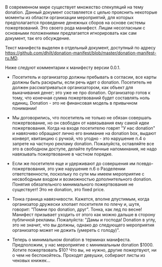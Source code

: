 В современном мире существует множество спекуляций на тему donation. Данный документ составляется с целью прояснить некоторые моменты из области организации мероприятий, для которых предполагается проведение денежных сборов на основе системы пожертвований. Это своего рода манифест. Лицам несогласным с основными положениями предлагается игнорировать как сам документ, так его обсуждение.

Текст манифеста выделен в отдельный документ, доступный по адресу https://github.com/dhilt/donation-manifest/blob/master/donation-manifest-ru.MD.

Ниже следуют комментарии к манифесту версии 0.0.1.

 - Посетитель и организатор должны пребывать в согласии, все карты должны быть раскрыты, если речь идет о donation. Посетитель не должен рассматриваться организатором, как объект для выкачивания денег; это уже не про donation. Организатор готов к тому, что конечная сумма пожертвований будет составлять ноль единиц. Donation - это не финансовая модель в привычном понимании!

 - Мы договорились, что посетитель не только не обязан совершать пожертвование, но он свободен от навязывания ему самой идеи пожертвования. Когда на входе посетителю говрят "У нас donation" и навязчиво обращают лично его внимание на donation box, выдают конверт, квитанцию с ручкой, что угодно - это нарушение п.4 о запрете на частную рекламу donation. Пожалуйста, оставляйте все это в свободном доступе, делайте публичные напоминания, не надо навязывать пожертвование в частном порядке.

 - Если же посетителя еще и удерживают до совершения им псевдо-пожертвования, это уже нарушение п.6 о Разделении ответственности, поскольку по сути мы имеем мероприятие с несвободным входом и возможностью дополнительного donation. Понятия обязательного минимального пожертвования не существует! Это не donation, это fixed price.

 - Тонка граница навязчивости. Кажется, вполне дпустимым, когда организатор дружески хлопает посетителя по плечу и, шутя, говорит: "Помни про donation, друг". Тонка, как лед по весне! Манифест призывает уходить от этого как можно дальше в сторону публичной рекламы. Пожалуйста: "Дамы и господа! Donation в углу, это не значит, что вы должны, однако до следующего мероприятия организатор может не дожить (умереть с голоду)".

 - Теперь о минимальном donation в терминах манифеста. Предположим, у нас мероприятие с минимальным donation $1000. Хотите пожертвовать $10? Что вы, не нужно, другие пожертвуют, ни о чем не беспокойтесь. Проходят девушки, собирают листы из чековых книжек...
